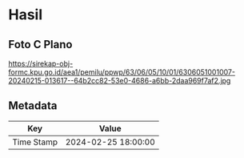 # Hasil

## Foto C Plano

https://sirekap-obj-formc.kpu.go.id/aea1/pemilu/ppwp/63/06/05/10/01/6306051001007-20240215-013617--64b2cc82-53e0-4686-a6bb-2daa969f7af2.jpg


## Metadata

| Key        | Value               |
| ---------- | ------------------- |
| Time Stamp | 2024-02-25 18:00:00 |



